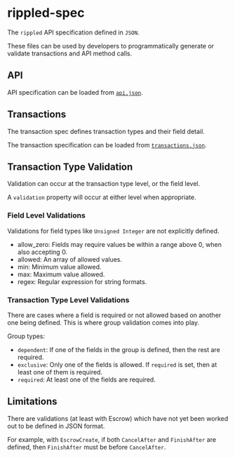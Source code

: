 rippled-spec
============

The `rippled` API specification defined in `JSON`.

These files can be used by developers to programmatically generate or validate transactions and API method calls.

## API

API specification can be loaded from [`api.json`](spec/transactions.json).

## Transactions

The transaction spec defines transaction types and their field detail.

The transaction specification can be loaded from [`transactions.json`](spec/transactions.json).

## Transaction Type Validation

Validation can occur at the transaction type level, or the field level.

A `validation` property will occur at either level when appropriate.

### Field Level Validations

Validations for field types like `Unsigned Integer` are not explicitly defined.

- allow_zero: Fields may require values be within a range above 0, when also accepting 0.
- allowed: An array of allowed values.
- min: Minimum value allowed.
- max: Maximum value allowed.
- regex: Regular expression for string formats.

### Transaction Type Level Validations

There are cases where a field is required or not allowed based on another one being defined. This is where group
validation comes into play.

Group types:
- `dependent`: If one of the fields in the group is defined, then the rest are required.
- `exclusive`: Only one of the fields is allowed. If `required` is set, then at least one of them is required.
- `required`: At least one of the fields are required.

## Limitations

There are validations (at least with Escrow) which have not yet been worked out to be defined in JSON format.

For example, with `EscrowCreate`, if both `CancelAfter` and `FinishAfter` are defined, then `FinishAfter` must be before 
`CancelAfter`.
